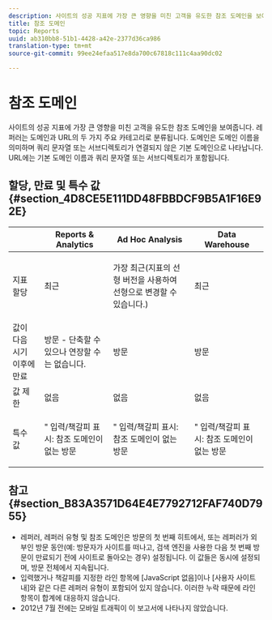 ```yaml
---
description: 사이트의 성공 지표에 가장 큰 영향을 미친 고객을 유도한 참조 도메인을 보여줍니다. 레퍼러는 도메인과 URL, 이렇게 두 가지 주요 카테고리로 분류됩니다. 도메인은 도메인 이름을 의미하며 쿼리 문자열 또는 서브디렉토리가 연결되지 않은 기본 도메인으로 나타납니다. URL에는 기본 도메인 이름과 쿼리 문자열 또는 서브디렉토리가 포함됩니다.
title: 참조 도메인
topic: Reports
uuid: ab310bb8-51b1-4428-a42e-2377d36ca986
translation-type: tm+mt
source-git-commit: 99ee24efaa517e8da700c67818c111c4aa90dc02

---
```



# 참조 도메인

사이트의 성공 지표에 가장 큰 영향을 미친 고객을 유도한 참조 도메인을 보여줍니다. 레퍼러는 도메인과 URL의 두 가지 주요 카테고리로 분류됩니다. 도메인은 도메인 이름을 의미하며 쿼리 문자열 또는 서브디렉토리가 연결되지 않은 기본 도메인으로 나타납니다. URL에는 기본 도메인 이름과 쿼리 문자열 또는 서브디렉토리가 포함됩니다.

## 할당, 만료 및 특수 값 {#section_4D8CE5E111DD48FBBDCF9B5A1F16E92E}

<table id="table_EC7423532C7E44DE97B7FC0321585A2B"> 
 <thead> 
  <tr> 
   <th colname="col1" class="entry"> </th> 
   <th colname="col2" class="entry"> Reports &amp; Analytics </th> 
   <th colname="col3" class="entry"> Ad Hoc Analysis </th> 
   <th colname="col4" class="entry"> Data Warehouse </th> 
  </tr>
 </thead>
 <tbody> 
  <tr> 
   <td colname="col1"> 지표 할당 </td> 
   <td colname="col2"> <p>최근 </p> </td> 
   <td colname="col3"> <p>가장 최근(지표의 선형 버전을 사용하여 선형으로 변경할 수 있습니다.) </p> </td> 
   <td colname="col4"> <p>최근 </p> </td> 
  </tr> 
  <tr> 
   <td colname="col1"> 값이 다음 시기 이후에 만료 </td> 
   <td colname="col2"> 방문 - 단축할 수 있으나 연장할 수는 없습니다. </td> 
   <td colname="col3"> 방문 </td> 
   <td colname="col4"> 방문 </td> 
  </tr> 
  <tr> 
   <td colname="col1"> 값 제한 </td> 
   <td colname="col2"> 없음 </td> 
   <td colname="col3"> 없음 </td> 
   <td colname="col4"> 없음 </td> 
  </tr> 
  <tr> 
   <td colname="col1"> 특수 값 </td> 
   <td colname="col2"> <p>" 입력/책갈피 표시: 참조 도메인이 없는 방문 </p> </td> 
   <td colname="col3"> <p>" 입력/책갈피 표시: 참조 도메인이 없는 방문 </p> </td> 
   <td colname="col4"> <p>" 입력/책갈피 표시: 참조 도메인이 없는 방문 </p> </td> 
  </tr> 
 </tbody> 
</table>

## 참고 {#section_B83A3571D64E4E7792712FAF740D7955}

* 레퍼러, 레퍼러 유형 및 참조 도메인은 방문의 첫 번째 히트에서, 또는 레퍼러가 외부인 방문 동안(예: 방문자가 사이트를 떠나고, 검색 엔진을 사용한 다음 첫 번째 방문이 만료되기 전에 사이트로 돌아오는 경우) 설정됩니다. 이 값들은 동시에 설정되며, 방문 전체에서 지속됩니다.
* 입력했거나 책갈피를 지정한 라인 항목에 [JavaScript 없음]이나 [사용자 사이트 내]와 같은 다른 레퍼러 유형이 포함되어 있지 않습니다. 이러한 누락 때문에 라인 항목이 합계에 대응하지 않습니다.
* 2012년 7월 전에는 모바일 트래픽이 이 보고서에 나타나지 않았습니다.

